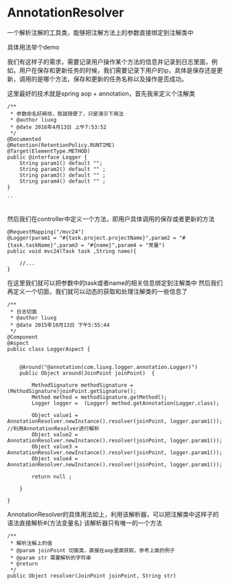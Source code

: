 # AnnotationResolver
一个解析注解的工具类，能够把注解方法上的参数直接绑定到注解类中

具体用法举个demo

我们有这样子的需求，需要记录用户操作某个方法的信息并记录到日志里面，例如，用户在保存和更新任务的时候，我们需要记录下用户的ip，具体是保存还是更新，调用的是哪个方法，保存和更新的任务名称以及操作是否成功。

这里最好的技术就是spring aop + annotation，首先我来定义个注解类

```
/**
 * 参数命名好麻烦，我就随便了，只是演示下用法
 * @author liuxg
 * @date 2016年4月13日 上午7:53:52
 */
@Documented
@Retention(RetentionPolicy.RUNTIME)
@Target(ElementType.METHOD)
public @interface Logger {
	String param1() default "";
	String param2() default "" ;
	String param3() default "" ;
	String param4() default "" ;	
}

``


```
然后我们在controller中定义一个方法，即用户具体调用的保存或者更新的方法
```
@RequestMapping("/mvc24")
@Logger(param1 = "#{task.project.projectName}",param2 = "#{task.taskName}",param3 = "#{name}",param4 = "常量")
public void mvc24(Task task ,String name){
	
	//...
}
```

在这里我们就可以把参数中的task或者name的相关信息绑定到注解类中
然后我们再定义一个切面，我们就可以动态的获取和处理注解类的一些信息了

```
/**
 * 日志切面
 * @author liuxg
 * @date 2015年10月13日 下午5:55:44
 */
@Component
@Aspect
public class LoggerAspect {

	
	@Around("@annotation(com.liuxg.logger.annotation.Logger)")
	public Object around(JoinPoint joinPoint)  {

		MethodSignature methodSignature = (MethodSignature)joinPoint.getSignature();
		Method method = methodSignature.getMethod();
		Logger logger =  (Logger) method.getAnnotation(Logger.class);
		
		Object value1 = AnnotationResolver.newInstance().resolver(joinPoint, logger.param1()); //利用AnnotationResolver进行解析
		Object value2 = AnnotationResolver.newInstance().resolver(joinPoint, logger.param1());
		Object value3 = AnnotationResolver.newInstance().resolver(joinPoint, logger.param1());
		Object value4 = AnnotationResolver.newInstance().resolver(joinPoint, logger.param1());
		
		return null ;

	}
	
}
```

AnnotationResolver的具体用法如上，利用该解析器，可以把注解类中这样子的语法直接解析#{方法变量名}
该解析器只有唯一的一个方法

```
/**
 * 解析注解上的值
 * @param joinPoint 切面类，直接在aop里面获取，参考上面的例子
 * @param str 需要解析的字符串
 * @return
 */
public Object resolver(JoinPoint joinPoint, String str) 
```
